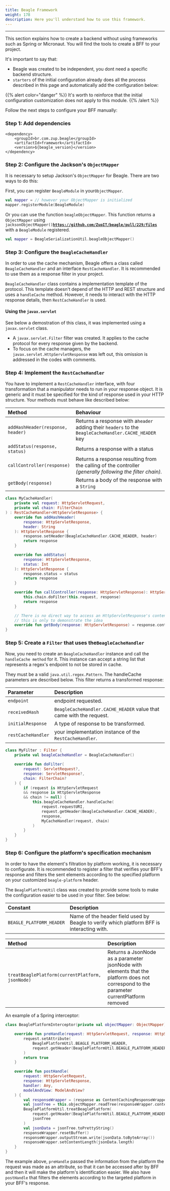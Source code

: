 ```yaml
---
title: Beagle Framework
weight: 178
description: Here you'll understand how to use this framework.
---
```


---

This section explains how to create a backend without using frameworks such as Spring or Micronaut. You will find the tools to create a BFF to your project.

It's important to say that: 

* Beagle was created to be independent, you dont need a specific backend structure. 
*  `starters` of the initial configuration already does all the process described in this page and automatically add the configuration below: 

{{% alert color="danger" %}}
It's worth to reinforce that the initial configuration customization does not apply to this module. 
{{% /alert %}}

Follow the next steps to configure your BFF manually:

### Step 1: Add dependencies 


```markup
<dependency>
	<groupId>br.com.zup.beagle</groupId>
	<artifactId>framework</artifactId>
	<version>${beagle_version}</version>
</dependency>
```


### Step 2: Configure the Jackson's `ObjectMapper` 

It is necessary to setup Jackson's `ObjectMapper` for Beagle. There are two ways to do this: 

First, you can register  `BeagleModule` in your`ObjectMapper`. 

```kotlin
val mapper = // however your ObjectMapper is initialized
mapper.registerModule(BeagleModule)
```

Or you can use the function `beagleObjectMapper`. This function returns a `ObjectMapper` using `jacksonObjectMapper()`[**`https://github.com/ZupIT/beagle/pull/229/files`**](https://github.com/ZupIT/beagle/pull/229/files) with a  `BeagleModule` registered.

```kotlin
val mapper = BeagleSerializationUtil.beagleObjectMapper()
```

### Step 3: Configure the `BeagleCacheHandler`

In order to use the cache mechanism, Beagle offers a class called  `BeagleCacheHandler` and an interface `RestCacheHandler`. It is recommended to use them as a response filter in your project. 

 `BeagleCacheHandler` class contains a implementation template of the protocol. This template doesn't depend of the HTTP and REST structure and uses a `handleCache` method. However, it needs to interact with the HTTP response details, then `RestCacheHandler` is used.

#### Using the `javax.servlet`

See below a demostration of this class, it was implemented using a `javax.servlet` class.

* A `javax.servlet.Filter` filter was created. It applies to the cache protocol for every response given by the backend. 
* To focus on the cache managers, the `javax.servlet.HttpServletResponse` was left out, this omission is addressed in the codes with comments. 

### Step 4: Implement the `RestCacheHandler`

You have to implement a `RestCacheHandler` interface,  with four transformation that a manipulator needs to run in your response object. It is generic and it must be specified for the kind of response  used in your HTTP structure. Your methods must behave like described below:

| Method | Behaviour |
| :--- | :--- |
| `addHashHeader(response, header)` | Returns a response with  a`header` adding their  `headers` to the `BeagleCacheHandler.CACHE_HEADER` key |
| `addStatus(response, status)` | Returns a response with a status  |
| `callController(response)` | Returns a response  resulting from the calling of the controller _\(generally following the filter chain\)._ |
| `getBody(response)` | Returns a body of the response with a `String` |


```kotlin
class MyCacheHandler(
    private val request: HttpServletRequest,
    private val chain: FilterChain
) : RestCacheHandler<HttpServletResponse> {
    override fun addHashHeader(
        response: HttpServletResponse,
        header: String
    ): HttpServletResponse {
        response.setHeader(BeagleCacheHandler.CACHE_HEADER, header)
        return response
    }

    override fun addStatus(
        response: HttpServletResponse,
        status: Int
    ): HttpServletResponse {
        response.status = status
        return response
    }

    override fun callController(response: HttpServletResponse): HttpServletResponse {
        this.chain.doFilter(this.request, response)
        return response
    }

    // There is no direct way to access an HttpServletResponse's content,
    // this is only to demonstrate the idea
    override fun getBody(response: HttpServletResponse) = response.content
}
```


### Step 5: Create a `Filter` that uses the`BeagleCacheHandler`

Now, you need to create an `BeagleCacheHandler` instance and call the `handleCache method` for it. This instance can accept a string list that represents a regex's endpoint to not be stored in cache. 

They must be a valid `java.util.regex.Pattern`. The handleCache parameters are described below. This filter returns a transformed response: 

| Parameter | Description |
| :--- | :--- |
| `endpoint` | endpoint requested. |
| `receivedHash` | `BeagleCacheHandler.CACHE_HEADER` value that came with the request. |
| `initialResponse` | A type of response to be transformed. |
| `restCacheHandler` | your implementation instance of the `RestCacheHandler`. |


```kotlin
class MyFilter : Filter {
    private val beagleCacheHandler = BeagleCacheHandler()

    override fun doFilter(
        request: ServletRequest?,
        response: ServletResponse?,
        chain: FilterChain?
    ) {
        if (request is HttpServletRequest
        && response is HttpServletResponse
        && chain != null) {
            this.beagleCacheHandler.handleCache(
                request.requestURI,
                request.getHeader(BeagleCacheHandler.CACHE_HEADER),
                response,
                MyCacheHandler(request, chain)
            )
        }
    }
}
```


### Step 6: Configure the platform's specification mechanism 

In order to have the element's filtration by platform working, it is necessary to configurate. It is recommended to register a filter that verifies your BFF's response and filters the sent elements according to the specified platform on your customized `beagle-platform` header.

The `BeaglePlatformUtil` class was created to provide some tools to make the configuration easier to be used in your filter. See below:

| Constant | Description |
| :--- | :--- |
| `BEAGLE_PLATFORM_HEADER` | Name of the header field used by Beagle to verify which platform BFF is interacting with.  |

| Method | Description |
| :--- | :--- |
| `treatBeaglePlatform(currentPlatform, jsonNode)` | Returns a JsonNode as a parameter  jsonNode  with elements that the platform does not correspond to the parameter currentPlatform removed |

An example of a Spring interceptor: 

```kotlin
class BeaglePlatformInterceptor(private val objectMapper: ObjectMapper) : HandlerInterceptor {

    override fun preHandle(request: HttpServletRequest, response: HttpServletResponse, handler: Any): Boolean {
        request.setAttribute(
            BeaglePlatformUtil.BEAGLE_PLATFORM_HEADER,
            request.getHeader(BeaglePlatformUtil.BEAGLE_PLATFORM_HEADER)
        )
        return true
    }

    override fun postHandle(
        request: HttpServletRequest,
        response: HttpServletResponse,
        handler: Any,
        modelAndView: ModelAndView?
    ) {
        val responseWrapper = (response as ContentCachingResponseWrapper)
        val jsonTree = this.objectMapper.readTree(responseWrapper.contentAsByteArray)
        BeaglePlatformUtil.treatBeaglePlatform(
            request.getHeader(BeaglePlatformUtil.BEAGLE_PLATFORM_HEADER),
            jsonTree
        )
        val jsonData = jsonTree.toPrettyString()
        responseWrapper.resetBuffer()
        responseWrapper.outputStream.write(jsonData.toByteArray())
        responseWrapper.setContentLength(jsonData.length)
    }
}
```

The example above, `preHandle` passed the information from the platform the request was made as an attribute, so that it can be accessed after by BFF and then it will make the platform's identification easier.  We also have `postHandle` that filters the elements according to the targeted platform in your BFF's response.
